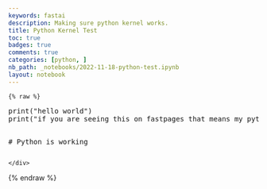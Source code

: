 ```yaml
---
keywords: fastai
description: Making sure python kernel works.
title: Python Kernel Test
toc: true 
badges: true
comments: true
categories: [python, ]
nb_path: _notebooks/2022-11-18-python-test.ipynb
layout: notebook
---
```


<!--
#################################################
### THIS FILE WAS AUTOGENERATED! DO NOT EDIT! ###
#################################################
# file to edit: _notebooks/2022-11-18-python-test.ipynb
-->

<div class="container" id="notebook-container">
        
    {% raw %}
    
<div class="cell border-box-sizing code_cell rendered">
<div class="input">

<div class="inner_cell">
    <div class="input_area">
<div class=" highlight hl-python"><pre><span></span><span class="nb">print</span><span class="p">(</span><span class="s2">&quot;hello world&quot;</span><span class="p">)</span>
<span class="nb">print</span><span class="p">(</span><span class="s2">&quot;if you are seeing this on fastpages that means my python kernel is working.&quot;</span><span class="p">)</span>

<span class="c1"># Python is working</span>
</pre></div>

    </div>
</div>
</div>

</div>
    {% endraw %}

</div>
 


